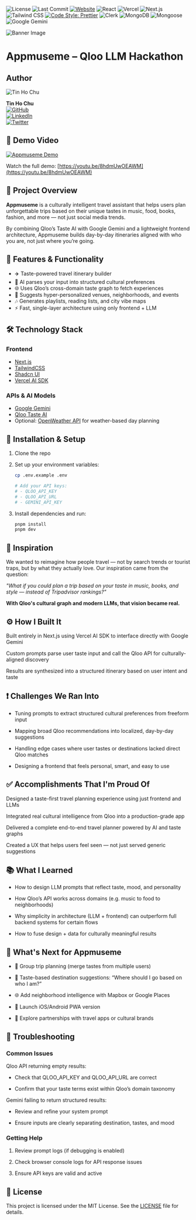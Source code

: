 ![License](https://img.shields.io/github/license/tinhochu/qloo-llm-hackathon-2025) ![Last Commit](https://img.shields.io/github/last-commit/tinhochu/qloo-llm-hackathon-2025) [![Website](https://img.shields.io/website?url=https%3A%2F%2Fappmuseme.vercel.app)](https://appmuseme.vercel.app) ![React](https://img.shields.io/badge/Frontend-React-blue?logo=react)
![Vercel](https://img.shields.io/badge/Hosting-Vercel-blue) ![Next.js](https://img.shields.io/badge/Framework-Next.js-000?logo=next.js) ![Tailwind CSS](https://img.shields.io/badge/Styling-TailwindCSS-38B2AC?logo=tailwind-css) [![Code Style: Prettier](https://img.shields.io/badge/code_style-prettier-ff69b4.svg)](https://prettier.io/) ![Clerk](https://img.shields.io/badge/Authentication-Clerk-blue?logo=clerk) ![MongoDB](https://img.shields.io/badge/Database-MongoDB-blue?logo=mongodb) ![Mongoose](https://img.shields.io/badge/Database-Mongoose-blue?logo=mongoose) ![Google Gemini](https://img.shields.io/badge/AI-Google%20Gemini-blue?logo=google-gemini)

![Banner Image](https://github.com/user-attachments/assets/7104e150-eaf6-4d8b-aabe-a6ba614a6810)

# Appmuseme – Qloo LLM Hackathon

## Author

![Tin Ho Chu](https://github.com/tinhochu.png?size=50)

**Tin Ho Chu**  
[![GitHub](https://img.shields.io/badge/GitHub-@tinhochu-181717?logo=github)](https://github.com/tinhochu)  
[![LinkedIn](https://img.shields.io/badge/LinkedIn-Tin_Ho_Chu-blue?logo=linkedIn)](https://linkedin.com/in/tinhochu)  
[![Twitter](https://img.shields.io/badge/@tinhochu-000000?logo=x)](https://x.com/tinhochu)

## 🎥 Demo Video

[![Appmuseme Demo](https://img.youtube.com/vi/8hdmUwOEAWM/maxresdefault.jpg)](https://youtu.be/8hdmUwOEAWM)

Watch the full demo: [https://youtu.be/8hdmUwOEAWM](https://youtu.be/8hdmUwOEAWM)

## 🚀 Project Overview

**Appmuseme** is a culturally intelligent travel assistant that helps users plan unforgettable trips based on their unique tastes in music, food, books, fashion, and more — not just social media trends.

By combining Qloo’s Taste AI with Google Gemini and a lightweight frontend architecture, Appmuseme builds day-by-day itineraries aligned with who you are, not just where you’re going.

## 🧠 Features & Functionality

- ✈️ Taste-powered travel itinerary builder
- 🧬 AI parses your input into structured cultural preferences
- 🌐 Uses Qloo’s cross-domain taste graph to fetch experiences
- 📍 Suggests hyper-personalized venues, neighborhoods, and events
- 🎶 Generates playlists, reading lists, and city vibe maps
- ⚡ Fast, single-layer architecture using only frontend + LLM

## 🛠️ Technology Stack

### Frontend

- [Next.js](https://nextjs.org)
- [TailwindCSS](https://tailwindcss.com)
- [Shadcn UI](https://ui.shadcn.com)
- [Vercel AI SDK](https://vercel.com/blog/introducing-the-vercel-ai-sdk)

### APIs & AI Models

- [Google Gemini](https://developers.google.com/gemini)
- [Qloo Taste AI](https://qloo.com/)
- Optional: [OpenWeather API](https://openweathermap.org/) for weather-based day planning

## 📡 Installation & Setup

1. Clone the repo

2. Set up your environment variables:

   ```bash
   cp .env.example .env

   # Add your API keys:
   # - QLOO_API_KEY
   # - QLOO_API_URL
   # - GEMINI_API_KEY
   ```

3. Install dependencies and run:
   ```bash
   pnpm install
   pnpm dev
   ```

## 🧠 Inspiration

We wanted to reimagine how people travel — not by search trends or tourist traps, but by what they actually love. Our inspiration came from the question:

_"What if you could plan a trip based on your taste in music, books, and style — instead of Tripadvisor rankings?"_

**With Qloo's cultural graph and modern LLMs, that vision became real.**

## ⚙️ How I Built It

Built entirely in Next.js using Vercel AI SDK to interface directly with Google Gemini

Custom prompts parse user taste input and call the Qloo API for culturally-aligned discovery

Results are synthesized into a structured itinerary based on user intent and taste

## ❗ Challenges We Ran Into

- Tuning prompts to extract structured cultural preferences from freeform input

- Mapping broad Qloo recommendations into localized, day-by-day suggestions

- Handling edge cases where user tastes or destinations lacked direct Qloo matches

- Designing a frontend that feels personal, smart, and easy to use

## ✅ Accomplishments That I'm Proud Of

Designed a taste-first travel planning experience using just frontend and LLMs

Integrated real cultural intelligence from Qloo into a production-grade app

Delivered a complete end-to-end travel planner powered by AI and taste graphs

Created a UX that helps users feel seen — not just served generic suggestions

## 📚 What I Learned

- How to design LLM prompts that reflect taste, mood, and personality

- How Qloo’s API works across domains (e.g. music to food to neighborhoods)

- Why simplicity in architecture (LLM + frontend) can outperform full backend systems for certain flows

- How to fuse design + data for culturally meaningful results

## 🔮 What's Next for Appmuseme

- 👫 Group trip planning (merge tastes from multiple users)

- 🧳 Taste-based destination suggestions: “Where should I go based on who I am?”

- 🌐 Add neighborhood intelligence with Mapbox or Google Places

- 📱 Launch iOS/Android PWA version

- 💼 Explore partnerships with travel apps or cultural brands

## 🔧 Troubleshooting

### Common Issues

Qloo API returning empty results:

- Check that QLOO_API_KEY and QLOO_API_URL are correct

- Confirm that your taste terms exist within Qloo’s domain taxonomy

Gemini failing to return structured results:

- Review and refine your system prompt

- Ensure inputs are clearly separating destination, tastes, and mood

### Getting Help

1. Review prompt logs (if debugging is enabled)

1. Check browser console logs for API response issues

1. Ensure API keys are valid and active

## 📝 License

This project is licensed under the MIT License. See the [LICENSE](LICENSE) file for details.
